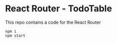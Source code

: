 # React Router - TodoTable

This repo contains a code for the React Router

```
npm i
npm start
```
